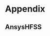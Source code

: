 # Appendix

## AnsysHFSS

```{include} ./includes/hfss.md
```
```{include} ./includes/ansysRSM.md
```

